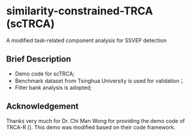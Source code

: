 # similarity-constrained-TRCA (scTRCA)
A modified task-related component analysis for SSVEP detection
## Brief Description
- Demo code for scTRCA;
- Benchmark dataset from Tsinghua University is used for validation；
- Filter bank analysis is adopted;

## Acknowledgement
Thanks very much for Dr. Chi Man Wong for providing the demo code of TRCA-R (). This demo was modified based on their code framework.
